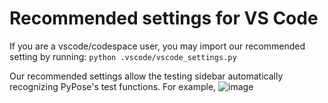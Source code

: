 # Recommended settings for VS Code
If you are a vscode/codespace user, you may import our recommended setting by running: 
```python .vscode/vscode_settings.py``` 

Our recommended settings allow the testing sidebar automatically recognizing PyPose's test functions. For example, 
![image](https://user-images.githubusercontent.com/24406547/229263393-2a622197-b53f-45a2-bcfd-69498dd18f9a.png)
